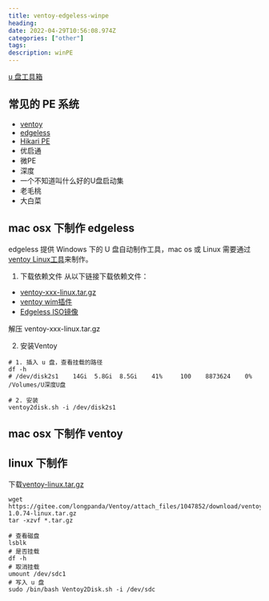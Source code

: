 ```yaml
---
title: ventoy-edgeless-winpe
heading: 
date: 2022-04-29T10:56:08.974Z
categories: ["other"]
tags: 
description: winPE
---
```




[u 盘工具箱](https://post.smzdm.com/p/a25dx0rp/)

## 常见的 PE 系统
- [ventoy](https://www.ventoy.net/cn/index.html)
- [edgeless](https://home.edgeless.top/)
- [Hikari PE](https://hikaripe-sc.hikaricalyx.com/)
- 优启通
- 微PE
- 深度
- 一个不知道叫什么好的U盘启动集
- 老毛桃
- 大白菜


## mac osx 下制作 edgeless 

edgeless 提供 Windows 下的 U 盘自动制作工具，mac os 或 Linux 需要通过
[ventoy Linux工具](https://wiki.edgeless.top/v2/guide/burn_manual.html)来制作。

1. 下载依赖文件
从以下链接下载依赖文件：

- [ventoy-xxx-linux.tar.gz](https://gitee.com/longpanda/Ventoy/releases/)
- [ventoy wim插件](https://pineapple.edgeless.top/api/v2/info/ventoy_plugin_addr)
- [Edgeless ISO镜像](https://pineapple.edgeless.top/api/v2/info/iso_addr)

解压 ventoy-xxx-linux.tar.gz

2. 安装Ventoy

```
# 1. 插入 u 盘，查看挂载的路径
df -h
# /dev/disk2s1    14Gi  5.8Gi  8.5Gi    41%     100    8873624    0%   /Volumes/U深度U盘

# 2. 安装
ventoy2disk.sh -i /dev/disk2s1
```



## mac osx 下制作 ventoy


## linux 下制作 
下载[ventoy-linux.tar.gz
](https://gitee.com/longpanda/Ventoy/releases/)
```
wget https://gitee.com/longpanda/Ventoy/attach_files/1047852/download/ventoy-1.0.74-linux.tar.gz
tar -xzvf *.tar.gz

# 查看磁盘
lsblk 
# 是否挂载
df -h
# 取消挂载
umount /dev/sdc1
# 写入 u 盘
sudo /bin/bash Ventoy2Disk.sh -i /dev/sdc
```



